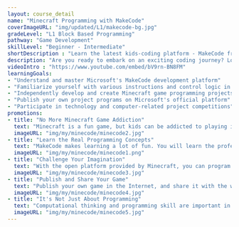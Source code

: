 ```yaml
---
layout: course_detail
name: "Minecraft Programming with MakeCode"
coverImageURL: "img/updated/L1/makecode-bg.jpg"
gradeLevel: "L1 Block Based Programming"
pathway: "Game Development"
skillLevel: "Beginner - Intermediate"
shortDescription : "Learn the latest kids-coding platform - MakeCode from Microsoft, and become a Minecraft game developer to change the game in your dream way."
description: "Are you ready to embark on an exciting coding journey? Look no further than Microsoft's MakeCode, the platform designed to ignite a passion for programming among young minds. Our interactive and engaging courses empower students, particularly those in elementary and middle school, to unleash their creativity and take control of their very own Minecraft games."
videoIntro : "https://www.youtube.com/embed/bV9rn-BN8FM"
learningGoals:
- "Understand and master Microsoft's MakeCode development platform"
- "Familiarize yourself with various instructions and control logic in graphical programming"
- "Independently develop and create Minecraft game programming projects"
- "Publish your own project programs on Microsoft's official platform"
- "Participate in technology and computer-related project competitions"
promotions:
- title: "No More Minecraft Game Addiction"
  text: "Minecraft is a fun game, but kids can be addicted to playing it. With MakeCode, kids can start learning programming inside the fun game."
  imageURL: "img/my/minecode/minecode2.jpg"
- title: "Learn the Real Programming Concepts"
  text: "MakeCode makes learning a lot of fun. You will learn the professional programming concepts while playing and making changes on the Minecraft game."
  imageURL: "img/my/minecode/minecode1.png"
- title: "Challenge Your Imagination"
  text: "With the open platform provided by Minecraft, you can program anything you want with your imagniation, and change the game into a version you have never seen before."
  imageURL: "img/my/minecode/minecode3.jpg"
- title: "Publish and Share Your Game"
  text: "Publish your own game in the Internet, and share it with the whole world. You could become famous as a young game developer."
  imageURL: "img/my/minecode/minecode4.jpg"
- title: "It's Not Just About Programming"
  text: "Computational thinking and programming skill are important in today's society. The kids gain confidence as they learn how to solve problems using programming."
  imageURL: "img/my/minecode/minecode5.jpg"
---
```

